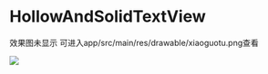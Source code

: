 # HollowAndSolidTextView

效果图未显示 可进入app/src/main/res/drawable/xiaoguotu.png查看

![](https://github.com/EyreGe/DynamicTextBorderColor/raw/master/drawable/xiaoguotu.png)  

